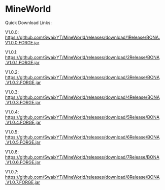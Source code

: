 # MineWorld
Quick Download Links:

V1.0.0: https://github.com/SwaixYT/MineWorld/releases/download/1Release/BONA.V1.0.0.FORGE.jar

V1.0.1: https://github.com/SwaixYT/MineWorld/releases/download/2Release/BONA.V1.0.1.FORGE.jar

V1.0.2: https://github.com/SwaixYT/MineWorld/releases/download/3Release/BONA.V1.0.2.FORGE.jar

V1.0.3: https://github.com/SwaixYT/MineWorld/releases/download/4Release/BONA.V1.0.3.FORGE.jar

V1.0.4: https://github.com/SwaixYT/MineWorld/releases/download/5Release/BONA.V1.0.4.FORGE.jar

V1.0.5: https://github.com/SwaixYT/MineWorld/releases/download/6Release/BONA.V1.0.5.FORGE.jar

V1.0.6: https://github.com/SwaixYT/MineWorld/releases/download/7Release/BONA.V1.0.6.FORGE.jar

V1.0.7: https://github.com/SwaixYT/MineWorld/releases/download/8Release/BONA.V1.0.7.FORGE.jar
